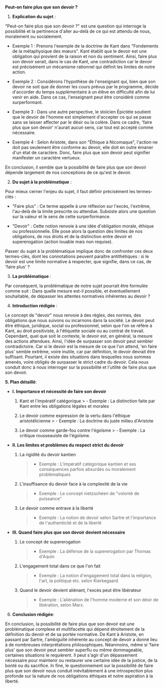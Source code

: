 **Peut-on faire plus que son devoir ?**

1. **Explication du sujet** :

"Peut-on faire plus que son devoir ?" est une question qui interroge la possibilité et la pertinence d'aller au-delà de ce qui est attendu de nous, moralement ou socialement.

- Exemple 1 : Prenons l'exemple de la doctrine de Kant dans "Fondements de la métaphysique des mœurs". Kant établit que le devoir est une obligation qui provient de la raison et non du sentiment. Ainsi, faire plus son devoir serait, dans le cas de Kant, une contradiction car le devoir est précisément un mécanisme rationnel qui définit les limites de notre action.

- Exemple 2 : Considérons l'hypothèse de l'enseignant qui, bien que son devoir ne soit que de donner les cours prévus par le programme, décide d'accorder du temps supplémentaire à un élève en difficulté afin de lui venir en aide. Dans ce cas, l'enseignant peut être considéré comme surperformant.

- Exemple 3 : Dans une autre perspective, le stoïcien Épictète soutient que le devoir de l'homme est simplement d'accepter ce qui se passe sans se laisser affecter par le désir ou la colère. Dans ce cadre, 'faire plus que son devoir' n'aurait aucun sens, car tout est accepté comme nécessaire.
   
- Exemple 4 : Selon Aristote, dans son "Éthique à Nicomaque", l'action ne doit pas seulement être conforme au devoir, elle doit en outre émaner d'un état de caractère. Donc, faire plus que son devoir peut signifier manifester un caractère vertueux.

En conclusion, il semble que la possibilité de faire plus que son devoir dépende largement de nos conceptions de ce qu'est le devoir.

2. **Du sujet à la problématique** :

Pour mieux cerner l'enjeu du sujet, il faut définir précisément les termes-clés :

- "Faire plus" : Ce terme appelle à une réflexion sur l'excès, l'extrême, l'au-delà de la limite prescrite ou attendue. Subsiste alors une question sur la valeur et le sens de cette surperformance.
   
- "Devoir" : Cette notion renvoie à une idée d'obligation morale, éthique ou professionnelle. Elle pose alors la question des limites de nos obligations, de nos droits et de la distinction entre devoir et supererogation (action louable mais non requise).

Passer du sujet à la problématique implique donc de confronter ces deux termes-clés, dont les connotations peuvent paraître antithétiques : si le devoir est une limite normative à respecter, que signifie, dans ce cas, de 'faire plus' ?

3. **La problématique** :

Par conséquent, la problématique de notre sujet pourrait être formulée comme suit : Dans quelle mesure est-il possible, et éventuellement souhaitable, de dépasser les attentes normatives inhérentes au devoir ?

4. **Introduction rédigée** : 

Le concept de "devoir" nous renvoie à des règles, des normes, des obligations que nous suivons ou incarnons dans la société. Le devoir peut être éthique, juridique, social ou professionnel, selon que l'on se réfère à Kant, au droit positiviste, à l'étiquette sociale ou au contrat de travail. Cependant, quel que soit le contexte, le devoir est, en général, la mesure des actions attendues. Ainsi, l'idée de surpasser son devoir peut sembler contradictoire. Car si le devoir est la mesure de ce que l'on attend, 'en faire plus' semble extrême, voire inutile, car par définition, le devoir devrait être suffisant. Pourtant, il existe des situations dans lesquelles nous sommes amenés, voire obligés de surpasser le strict cadre du devoir. Cela nous conduit donc à nous interroger sur la possibilité et l'utilité de faire plus que son devoir.

**5. Plan détaillé**:

* **I. Importance et nécessité de faire son devoir**

    1. Kant et l'impératif catégorique
           > - Exemple : La distinction faite par Kant entre les obligations légales et morales

    2. Le devoir comme expression de la vertu dans l'éthique aristotélicienne
           > - Exemple : La doctrine du juste milieu d'Aristote

    3. Le devoir comme garde-fou contre l'égoïsme
           > - Exemple : La critique rousseauiste de l'égoïsme.

* **II. Les limites et problèmes du respect strict du devoir**

    1. La rigidité du devoir kantien
          > - Exemple : L'impératif catégorique kantien et ses conséquences parfois absurdes ou moralement problématiques
   
    2.  L'insuffisance du devoir face à la complexité de la vie
          > - Exemple : Le concept nietzschéen de "volonté de puissance" 

    3. Le devoir comme entrave à la liberté 
          > - Exemple : La notion de devoir selon Sartre et l'importance de l'authenticité et de la liberté

* **III. Quand faire plus que son devoir devient nécessaire**

    1. Le concept de supererogation 
          > - Exemple : La défense de la supererogation par Thomas d'Aquin

    2. L'engagement total dans ce que l'on fait
          > - Exemple : La notion d'engagement total dans la religion, l'art, la politique etc. selon Kierkegaard

    3. Quand le devoir devient aliénant, l'excès peut être libérateur
          > - Exemple : L'aliénation de l'homme moderne et son désir de libération, selon Marx.


6. **Conclusion rédigée**: 

En conclusion, la possibilité de faire plus que son devoir est une problématique complexe et multifacette qui dépend étroitement de la définition du devoir et de sa portée normative. De Kant à Aristote, en passant par Sartre, l'ambiguïté inhérente au concept de devoir a donné lieu à de nombreuses interprétations philosophiques. Néanmoins, même si 'faire plus' que son devoir peut sembler superflu ou même dommageable, certaines situations le requièrent. Il peut s'agir d'un dépassement nécessaire pour maintenir ou restaurer une certaine idée de la justice, de la bonté ou du sacrifice. In fine, le questionnement sur la possibilité de faire plus que son devoir nous conduit inévitablement à une introspection plus profonde sur la nature de nos obligations éthiques et notre aspiration à la liberté.
